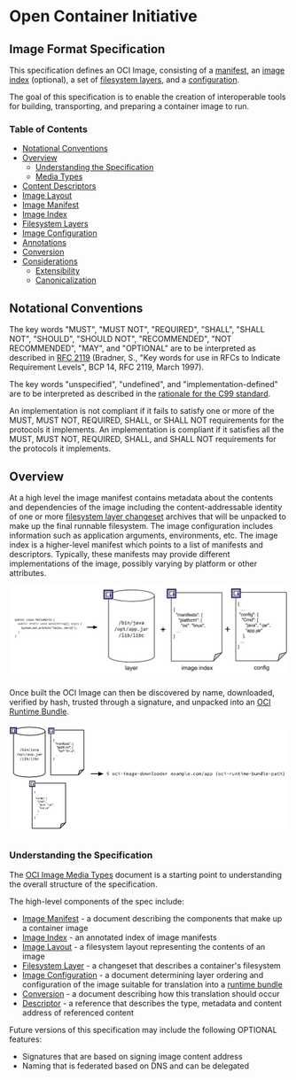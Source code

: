 # Open Container Initiative
## Image Format Specification

This specification defines an OCI Image, consisting of a [manifest](manifest.md), an [image index](image-index.md) (optional), a set of [filesystem layers](layer.md), and a [configuration](config.md).

The goal of this specification is to enable the creation of interoperable tools for building, transporting, and preparing a container image to run.

### Table of Contents

- [Notational Conventions](#notational-conventions)
- [Overview](#overview)
    - [Understanding the Specification](#understanding-the-specification)
    - [Media Types](media-types.md)
- [Content Descriptors](descriptor.md)
- [Image Layout](image-layout.md)
- [Image Manifest](manifest.md)
- [Image Index](image-index.md)
- [Filesystem Layers](layer.md)
- [Image Configuration](config.md)
- [Annotations](annotations.md)
- [Conversion](conversion.md)
- [Considerations](considerations.md)
    - [Extensibility](considerations.md#extensibility)
    - [Canonicalization](considerations.md#canonicalization)

## Notational Conventions

The key words "MUST", "MUST NOT", "REQUIRED", "SHALL", "SHALL NOT", "SHOULD", "SHOULD NOT", "RECOMMENDED", "NOT RECOMMENDED", "MAY", and "OPTIONAL" are to be interpreted as described in [RFC 2119](https://tools.ietf.org/html/rfc2119) (Bradner, S., "Key words for use in RFCs to Indicate Requirement Levels", BCP 14, RFC 2119, March 1997).

The key words "unspecified", "undefined", and "implementation-defined" are to be interpreted as described in the [rationale for the C99 standard][c99-unspecified].

An implementation is not compliant if it fails to satisfy one or more of the MUST, MUST NOT, REQUIRED, SHALL, or SHALL NOT requirements for the protocols it implements.
An implementation is compliant if it satisfies all the MUST, MUST NOT, REQUIRED, SHALL, and SHALL NOT requirements for the protocols it implements.

## Overview

At a high level the image manifest contains metadata about the contents and dependencies of the image including the content-addressable identity of one or more [filesystem layer changeset](layer.md) archives that will be unpacked to make up the final runnable filesystem.
The image configuration includes information such as application arguments, environments, etc.
The image index is a higher-level manifest which points to a list of manifests and descriptors.
Typically, these manifests may provide different implementations of the image, possibly varying by platform or other attributes.

![](img/build-diagram.png)

Once built the OCI Image can then be discovered by name, downloaded, verified by hash, trusted through a signature, and unpacked into an [OCI Runtime Bundle](https://github.com/opencontainers/runtime-spec/blob/master/bundle.md).

![](img/run-diagram.png)

### Understanding the Specification

The [OCI Image Media Types](media-types.md) document is a starting point to understanding the overall structure of the specification.

The high-level components of the spec include:

* [Image Manifest](manifest.md) - a document describing the components that make up a container image
* [Image Index](image-index.md) - an annotated index of image manifests
* [Image Layout](image-layout.md) - a filesystem layout representing the contents of an image
* [Filesystem Layer](layer.md) - a changeset that describes a container's filesystem
* [Image Configuration](config.md) - a document determining layer ordering and configuration of the image suitable for translation into a [runtime bundle][runtime-spec]
* [Conversion](conversion.md) - a document describing how this translation should occur
* [Descriptor](descriptor.md) - a reference that describes the type, metadata and content address of referenced content

Future versions of this specification may include the following OPTIONAL features:

* Signatures that are based on signing image content address
* Naming that is federated based on DNS and can be delegated

[c99-unspecified]: https://www.open-std.org/jtc1/sc22/wg14/www/C99RationaleV5.10.pdf#page=18
[runtime-spec]: https://github.com/opencontainers/runtime-spec
